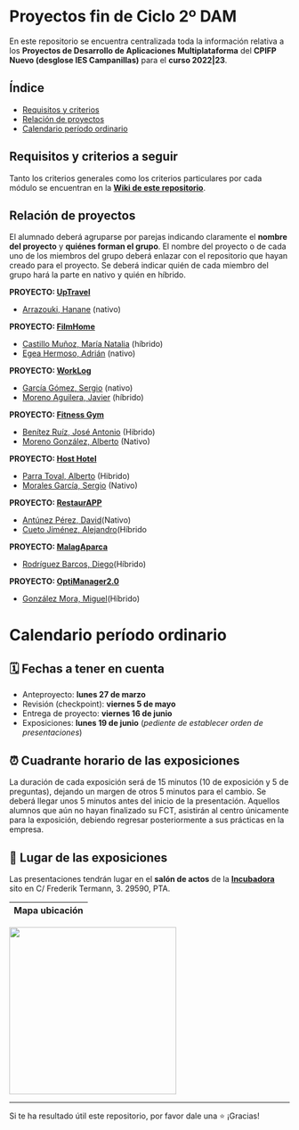 # Proyectos fin de Ciclo 2º DAM

En este repositorio se encuentra centralizada toda la información relativa a los **Proyectos de Desarrollo de Aplicaciones Multiplataforma** del **CPIFP Nuevo (desglose IES Campanillas)** para el **curso 2022|23**.

## Índice

* [Requisitos y criterios](#requisitos-y-criterios-a-seguir)
* [Relación de proyectos](#relación-de-proyectos)
* [Calendario período ordinario](#calendario-período-ordinario)

## Requisitos y criterios a seguir

Tanto los criterios generales como los criterios particulares por cada módulo se encuentran en la [**Wiki de este repositorio**](https://github.com/IESCampanillas/proyectos-dam-2023/wiki).

## Relación de proyectos
El alumnado deberá agruparse por parejas indicando claramente el **nombre del proyecto** y **quiénes forman el grupo**. El nombre del proyecto o de cada uno de los miembros del grupo deberá enlazar con el repositorio que hayan creado para el proyecto. Se deberá indicar quién de cada miembro del grupo hará la parte en nativo y quién en híbrido.

**PROYECTO: [UpTravel](https://github.com/HananeArrazouki/UpTravel)** 
- [Arrazouki, Hanane](https://github.com/HananeArrazouki) (nativo)
  
**PROYECTO: [FilmHome](https://github.com/AdrianEgeaHermoso/FilmHome)**
- [Castillo Muñoz, María Natalia](https://github.com/mnataliacm) (híbrido) 
- [Egea Hermoso, Adrián](https://github.com/AdrianEgeaHermoso) (nativo)

**PROYECTO: [WorkLog](https://github.com/javmoreno-developer/WorkLog)**
- [García Gómez, Sergio](https://github.com/SeryiDev) (nativo) 
- [Moreno Aguilera, Javier](https://github.com/javmoreno-developer) (híbrido)

**PROYECTO: [Fitness Gym](https://github.com/albertomorenogonzalez/FitnessGym)**

* [Benítez Ruíz, José Antonio](https://github.com/JoseAntonioBenitez) (Hibrido)
* [Moreno González, Alberto](https://github.com/albertomorenogonzalez) (Nativo)

**PROYECTO: [Host Hotel](https://github.com/AlbertoParraToval/HostHotel_)**

* [Parra Toval, Alberto](https://github.com/AlbertoParraToval/Host_Hotel) (Hibrido)
* [Morales García, Sergio](https://github.com/sergiomoralesgarcia/Host_Hotel) (Nativo)

**PROYECTO: [RestaurAPP](https://github.com/davidantunezperez/RestaurAPP)**
* [Antúnez Pérez, David](https://github.com/davidantunezperez/)(Nativo)
* [Cueto Jiménez, Alejandro](https://github.com/alecueto/)(Híbrido

**PROYECTO: [MalagAparca](https://github.com/diegorodrii/MalagAparca)**

* [Rodríguez Barcos, Diego](https://github.com/diegorodrii/)(Híbrido)

**PROYECTO: [OptiManager2.0](https://github.com/Miguelgm1693/Project-OptiManager-2.0)**
* [González Mora, Miguel](https://github.com/Miguelgm1693)(Híbrido)


<!-- 
ALUMNADO EXTRAORDINARIA DICIEMBRE
* Aguilera Martín, Diego
* Domínguez Gómez, Sergio
* García Campoy, Daniel
* González Pons, Verónica
* Fernández Linero, Álvaro
* López Chiang, Salomón Surya
* López Lozano, Santos
* Millón Cortés, Manuel Alejandro
* Moreno Rodríguez, Javier
* Servia Morales, David
* Sicilia Pérez, Francisco Javier
-->

# Calendario período ordinario

## 🗓️ Fechas a tener en cuenta
* Anteproyecto: **lunes 27 de marzo** 
* Revisión (checkpoint): **viernes 5 de mayo**
* Entrega de proyecto: **viernes 16 de junio**
* Exposiciones: **lunes 19 de junio** (_pediente de establecer orden de presentaciones_)

## ⏰ Cuadrante horario de las exposiciones

La duración de cada exposición será de 15 minutos (10 de exposición y 5 de preguntas), dejando un margen de otros 5 minutos para el cambio. Se deberá llegar unos 5 minutos antes del inicio de la presentación. Aquellos alumnos que aún no hayan finalizado su FCT, asistirán al centro únicamente para la exposición, debiendo regresar posteriormente a sus prácticas en la empresa.

## :school: Lugar de las exposiciones

Las presentaciones tendrán lugar en el **salón de actos** de la [**Incubadora**](https://goo.gl/maps/VGMpWnnpCZJQbP21A) sito en C/ Frederik Termann, 3. 29590, PTA.

Mapa ubicación             | 
:-------------------------:|
<a href="https://goo.gl/maps/VGMpWnnpCZJQbP21A" target="_blank">
  <img src="https://github.com/IESCampanillas/proyectos-dam-2021/blob/master/IESCFP_mapa_ubicacion.png" width="300" />
</a>


<hr>

Si te ha resultado útil este repositorio, por favor dale una :star: ¡Gracias!
